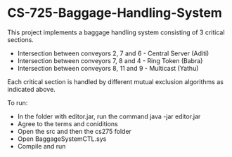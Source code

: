 # CS-725-Baggage-Handling-System
This project implements a baggage handling system consisting of 3 critical sections. 

- Intersection between conveyors 2, 7 and 6 - Central Server (Aditi)
- Intersection between conveyors 7, 8 and 4 - Ring Token (Babra)
- Intersection between conveyors 8, 11 and 9 - Multicast (Yathu)

Each critical section is handled by different mutual exclusion algorithms as indicated above.

To run:
- In the folder with editor.jar, run the command java -jar editor.jar
- Agree to the terms and coniditions
- Open the src and then the cs275 folder
- Open BaggageSystemCTL.sys
- Compile and run
